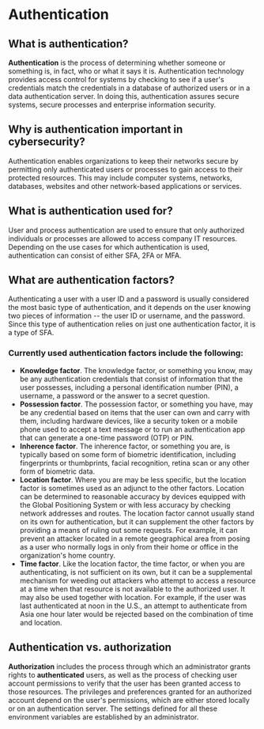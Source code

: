 # Authentication

## What is authentication?
**Authentication** is the process of determining whether someone or something is, in fact, who or what it says it is. Authentication technology provides access control for systems by checking to see if a user's credentials match the credentials in a database of authorized users or in a data authentication server. In doing this, authentication assures secure systems, secure processes and enterprise information security.

## Why is authentication important in cybersecurity?
Authentication enables organizations to keep their networks secure by permitting only authenticated users or processes to gain access to their protected resources. This may include computer systems, networks, databases, websites and other network-based applications or services.


## What is authentication used for?
User and process authentication are used to ensure that only authorized individuals or processes are allowed to access company IT resources. Depending on the use cases for which authentication is used, authentication can consist of either SFA, 2FA or MFA.

## What are authentication factors?
Authenticating a user with a user ID and a password is usually considered the most basic type of authentication, and it depends on the user knowing two pieces of information -- the user ID or username, and the password. Since this type of authentication relies on just one authentication factor, it is a type of SFA.


### Currently used authentication factors include the following:

* **Knowledge factor**. The knowledge factor, or something you know, may be any authentication credentials that consist of information that the user possesses, including a personal identification number (PIN), a username, a password or the answer to a secret question.
* **Possession factor**. The possession factor, or something you have, may be any credential based on items that the user can own and carry with them, including hardware devices, like a security token or a mobile phone used to accept a text message or to run an authentication app that can generate a one-time password (OTP) or PIN.
* **Inherence factor**. The inherence factor, or something you are, is typically based on some form of biometric identification, including fingerprints or thumbprints, facial recognition, retina scan or any other form of biometric data.
* **Location factor**. Where you are may be less specific, but the location factor is sometimes used as an adjunct to the other factors. Location can be determined to reasonable accuracy by devices equipped with the Global Positioning System or with less accuracy by checking network addresses and routes. The location factor cannot usually stand on its own for authentication, but it can supplement the other factors by providing a means of ruling out some requests. For example, it can prevent an attacker located in a remote geographical area from posing as a user who normally logs in only from their home or office in the organization's home country.
* **Time factor**. Like the location factor, the time factor, or when you are authenticating, is not sufficient on its own, but it can be a supplemental mechanism for weeding out attackers who attempt to access a resource at a time when that resource is not available to the authorized user. It may also be used together with location. For example, if the user was last authenticated at noon in the U.S., an attempt to authenticate from Asia one hour later would be rejected based on the combination of time and location.


## Authentication vs. authorization
**Authorization** includes the process through which an administrator grants rights to **authenticated** users, as well as the process of checking user account permissions to verify that the user has been granted access to those resources. The privileges and preferences granted for an authorized account depend on the user's permissions, which are either stored locally or on an authentication server. The settings defined for all these environment variables are established by an administrator.